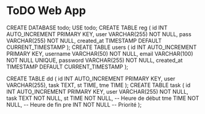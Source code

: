 # ToDO Web App
<!-- voici les informations à avoir dans qa base de donnés -->
CREATE DATABASE todo;
USE todo;
CREATE TABLE reg (
    id INT AUTO_INCREMENT PRIMARY KEY,
    user VARCHAR(255) NOT NULL,
    pass VARCHAR(255) NOT NULL,
    created_at TIMESTAMP DEFAULT CURRENT_TIMESTAMP
);
CREATE TABLE users (
    id INT AUTO_INCREMENT PRIMARY KEY,
    username VARCHAR(50) NOT NULL,
    email VARCHAR(100) NOT NULL UNIQUE,
    password VARCHAR(255) NOT NULL,
    created_at TIMESTAMP DEFAULT CURRENT_TIMESTAMP
);

CREATE TABLE dd (
    id INT AUTO_INCREMENT PRIMARY KEY,
    user VARCHAR(255),
    task TEXT,
    st TIME,
    tme TIME
);
CREATE TABLE task (
    id INT AUTO_INCREMENT PRIMARY KEY,
    user VARCHAR(255) NOT NULL,
    task TEXT NOT NULL,
    st TIME NOT NULL, -- Heure de début
    tme TIME NOT NULL, -- Heure de fin
    pre INT NOT NULL -- Priorité
);
